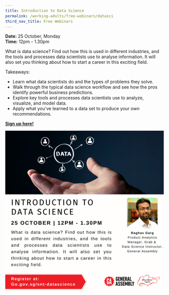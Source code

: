 ```yaml
---
title: Introduction to Data Science
permalink: /working-adults/free-webinars/datasci
third_nav_title: Free Webinars
---
```

**Date:** 25 October, Monday
<br> **Time:** 12pm - 1.30pm

What is data science? Find out how this is used in different industries, and the tools and processes data scientists use to analyse information. It will also set you thinking about how to start a career in this exciting field.  

Takeaways:
* Learn what data scientists do and the types of problems they solve.
* Walk through the typical data science workflow and see how the pros identify powerful business predictions.
* Explore key tools and processes data scientists use to analyze, visualize, and model data.
* Apply what you've learned to a data set to produce your own recommendations.

[**Sign up here!**](https://zoom.us/webinar/register/5416330592126/WN_Eh3yWfxiQpyJhttkkYUgDw)

![Alt text for image on Isomer site](/images/WA-datascioct.png)